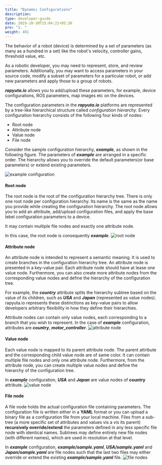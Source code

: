 ```yaml
---
title: "Dynamic Configurations"
description:
type: developer-guide
date: 2019-10-30T15:04:21+05:30
pre: "1. "
weight: 401
---
```

The behavior of a robot (device) is determined by a set of
parameters (as many as a hundred in a set) like the robot's
velocity, controller gains, threshold value, etc.

As a robotic developer, you may need to represent, store,
and review parameters. Additionally, you may want to access
parameters in your source code, modify a subset of parameters
for a particular robot, or add new parameters and apply those to a
group of robots.

 ***rapyuta.io*** allows you to add/upload these parameters, 
for example,
device configurations, ROS parameters, map images etc on the devices. 

The configuration parameters in the ***rapyuta.io*** platforms are 
represented by a tree-like hierarchical structure 
called  *configuration hierarchy*. 
Every configuration hierarchy consists of the following four kinds of nodes:

* Root node
* Attribute node
* Value node
* File node

 Consider the sample
configuration hierarchy, ***example***, as shown in the following figure.
The parameters of ***example*** are arranged in a specific order. The
hierarchy allows you to override the default parameters(or base parameters)
or extend existing parameters.



![example configuration](/images/core-concepts/configurations/example-config.png?classes=border,shadow&width=20pc)



#### Root node
The root node is the root of the configuration hierarchy tree. There
is only one root node per configuration hierarchy. Its name is the
same as the name you provide while creating the configuration
hierarchy. The root node allows you to add an attribute, add/upload
 configuration files, and apply the base lebel configuration parameters
  to a device.

 It may contain multiple file nodes and exactly one
attribute node.

In this case, the root node is consequently ***example***.
![root node](/images/core-concepts/configurations/root-node.png?classes=border,shadow&width=20pc)

#### Attribute node
An attribute node is intended to represent a semantic meaning. It is
used to create branches in the configuration hierarchy tree. 
An attribute node is presented in a key-value pair. 
Each attribute node should have at lease one value node. 
Furthermore, you can also create more attribute nodes 
from the corresponding value nodes and define the 
hierarchy of the configuration tree.

For example,
the ***country*** attribute splits the hierarchy subtree based on
the value of its children, such as ***USA*** and ***Japan*** (represented as
value nodes). rapyuta.io represents these distinctions as key-value pairs to
allow developers arbitrary flexibility in how they define their hierarchies. 

Attribute nodes can contain only value nodes, each corresponding to a
branch that you wish to represent. In the case of ***example*** 
configuration, attributes are ***country***, ***motor_controller***.
![attribute node](/images/core-concepts/configurations/attribute-nodes.png?classes=border,shadow&width=20pc)

#### Value node
Each value node is mapped to its parent attribute node. 
The parent attribute and the corresponding child
 value node are of same color. It can contain
multiple file nodes and only one attribute node. 
Furthermore, from the attribute node, 
you can create multiple value nodes 
and define the hierarchy of the configuration tree.

In ***example*** configuration, ***USA*** and ***Japan*** are value nodes of **country** attribute.
![value node](/images/core-concepts/configurations/value-node.png?classes=border,shadow&width=20pc)

#### File node
A file node holds the actual configuration file containing
parameters. The configuration file is written either 
in a **YAML** format or you can upload a binary file 
as a configuration file from your local machine.
 Files from a sub-tree (a more specific set of attributes and values vis a
vis its parent) **recursively override/extend** the parameters defined in
any less specific file node with identical names. Subtrees may define
entirely new file nodes (with different names), which are used in
resolution at that level.

In ***example*** configuration, ***example/sample.yaml***, ***USA/sample.yaml***
and ***Japan/sample.yaml*** are file nodes such that the last two files may
either override or extend the existing ***example/sample.yaml*** file.
![file nodes](/images/core-concepts/configurations/parameters-files.png?classes=border,shadow&width=20pc)



